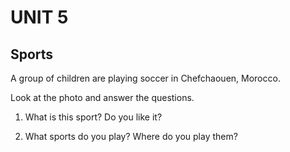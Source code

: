 # UNIT 5

## Sports

A group of children are playing soccer in Chefchaouen, Morocco.

Look at the photo and answer the questions.

1. What is this sport? Do you like it?

2. What sports do you play? Where do you play them?